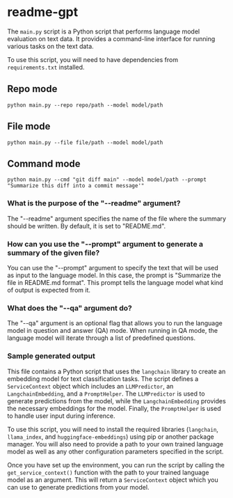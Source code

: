 # readme-gpt

The `main.py` script is a Python script that performs language model evaluation on text data. It provides a command-line interface for running various tasks on the text data.

To use this script, you will need to have dependencies from `requirements.txt` installed.

## Repo mode

```
python main.py --repo repo/path --model model/path
```

## File mode

```
python main.py --file file/path --model model/path
```

## Command mode

```
python main.py --cmd "git diff main" --model model/path --prompt "Summarize this diff into a commit message'"
```

### What is the purpose of the "--readme" argument?
The "--readme" argument specifies the name of the file where the summary should be written. By default, it is set to "README.md".

### How can you use the "--prompt" argument to generate a summary of the given file?
You can use the "--prompt" argument to specify the text that will be used as input to the language model. In this case, the prompt is "Summarize the file in README.md format". This prompt tells the language model what kind of output is expected from it.

### What does the "--qa" argument do?
The "--qa" argument is an optional flag that allows you to run the language model in question and answer (QA) mode. When running in QA mode, the language model will iterate through a list of predefined questions.

### Sample generated output

This file contains a Python script that uses the `langchain` library to create an embedding model for text classification tasks. The script defines a `ServiceContext` object which includes an `LLMPredictor`, an `LangchainEmbedding`, and a `PromptHelper`. The `LLMPredictor` is used to generate predictions from the model, while the `LangchainEmbedding` provides the necessary embeddings for the model. Finally, the `PromptHelper` is used to handle user input during inference.

To use this script, you will need to install the required libraries (`langchain`, `llama_index`, and `huggingface-embeddings`) using pip or another package manager. You will also need to provide a path to your own trained language model as well as any other configuration parameters specified in the script.

Once you have set up the environment, you can run the script by calling the `get_service_context()` function with the path to your trained language model as an argument. This will return a `ServiceContext` object which you can use to generate predictions from your model.
